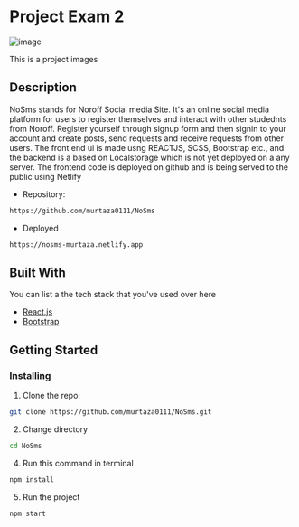 # Project Exam 2

![image](https://portfolio-murtaza.netlify.app/images/no-sms.PNG)

This is a project images

## Description

NoSms stands for Noroff Social media Site. It's an online social media platform for users to register themselves and interact with other studednts from Noroff. Register yourself through signup form and then signin to your account and create posts, send requests and receive requests from other users. The front end ui is made usng REACTJS, SCSS, Bootstrap etc., and the backend is a based on Localstorage which is not yet deployed on a any server. The frontend code is deployed on github and is being served to the public using Netlify

- Repository: 
```bash
https://github.com/murtaza0111/NoSms
```
- Deployed
```bash
https://nosms-murtaza.netlify.app
```

## Built With

You can list a the tech stack that you've used over here

- [React.js](https://reactjs.org/)
- [Bootstrap](https://getbootstrap.com)

## Getting Started

### Installing

1.  Clone the repo:

```bash
git clone https://github.com/murtaza0111/NoSms.git
``` 
2.  Change directory
```bash
cd NoSms
```   
4.  Run this command in terminal
```bash
npm install
```
5.  Run the project
```bash
npm start
```  
